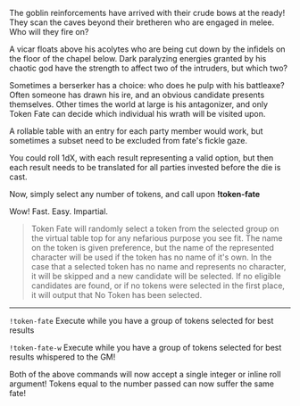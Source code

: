 The goblin reinforcements have arrived with their crude bows at the ready! They scan the caves beyond their bretheren who are engaged in melee. Who will they fire on?

A vicar floats above his acolytes who are being cut down by the infidels on the floor of the chapel below. Dark paralyzing energies granted by his chaotic god have the strength to affect two of the intruders, but which two?

Sometimes a berserker has a choice: who does he pulp with his battleaxe? Often someone has drawn his ire, and an obvious candidate presents themselves. Other times the world at large is his antagonizer, and only Token Fate can decide which individual his wrath will be visited upon.

A rollable table with an entry for each party member would work, but sometimes a subset need to be excluded from fate's fickle gaze.

You could roll 1dX, with each result representing a valid option, but then each result needs to be translated for all parties invested before the die is cast.

Now, simply select any number of tokens, and call upon **!token-fate**

Wow! Fast. Easy. Impartial.

>Token Fate will randomly select a token from the selected group on the virtual table top for any nefarious purpose you see fit. The name on the token is given preference, but the name of the represented character will be used if the token has no name of it's own. In the case that a selected token has no name and represents no character, it will be skipped and a new candidate will be selected. If no eligible candidates are found, or if no tokens were selected in the first place, it will output that No Token has been selected.

____
`!token-fate`
Execute while you have a group of tokens selected for best results

`!token-fate-w`
Execute while you have a group of tokens selected for best results whispered to the GM!

Both of the above commands will now accept a single integer or inline roll argument! Tokens equal to the number passed can now suffer the same fate!
